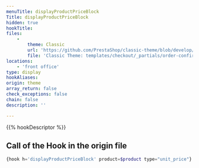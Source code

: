 ```yaml
---
menuTitle: displayProductPriceBlock
Title: displayProductPriceBlock
hidden: true
hookTitle: 
files:
    -
        theme: Classic
        url: 'https://github.com/PrestaShop/classic-theme/blob/develop/templates/checkout/_partials/order-confirmation-table.tpl'
        file: 'Classic Theme: templates/checkout/_partials/order-confirmation-table.tpl'
locations:
    - 'front office'
type: display
hookAliases: 
origin: theme
array_return: false
check_exceptions: false
chain: false
description: ''

---
```


{{% hookDescriptor %}}

## Call of the Hook in the origin file

```php
{hook h='displayProductPriceBlock' product=$product type="unit_price"}
```
